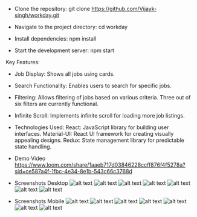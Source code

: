 - Clone the repository:
git clone https://github.com/Vijayk-singh/workday.git

- Navigate to the project directory:
cd workday

- Install dependencies:
npm install

- Start the development server:
npm start

Key Features:
- Job Display: Shows all jobs using cards.
- Search Functionality: Enables users to search for specific jobs.
- Filtering: Allows filtering of jobs based on various criteria. Three out of six filters are currently functional.
- Infinite Scroll: Implements infinite scroll for loading more job listings.
- Technologies Used:
        React: JavaScript library for building user interfaces.
        Material-UI: React UI framework for creating visually appealing designs.
        Redux: State management library for predictable state handling.



- Demo Video 
https://www.loom.com/share/1aaeb717d03846228ccff876f4f5278a?sid=ce587a4f-1fbc-4e34-8e1b-543c66c3768d

- Screenshots Desktop
![alt text](image.png)
![alt text](image-1.png)
![alt text](image-2.png)
![alt text](image-3.png)
![alt text](image-4.png)
![alt text](image-5.png)
![alt text](image-6.png)
- Screenshots Mobile
![alt text](Screenshot_20240504_143655_Chrome.jpg)
![alt text](Screenshot_20240504_143710_Chrome.jpg)
![alt text](Screenshot_20240504_143451_Chrome.jpg)
![alt text](Screenshot_20240504_143539_Chrome.jpg)
![alt text](Screenshot_20240504_143633_Chrome.jpg)
![alt text](Screenshot_20240504_143601_Chrome.jpg)
![alt text](Screenshot_20240504_143519_Chrome.jpg)

 
